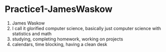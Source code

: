 # Practice1-JamesWaskow

1. James Waskow
2. I call it glorified computer science, basically just computer science with statistics and math
3. studying, completing homework, working on projects
4. calendars, time blocking, having a clean desk
